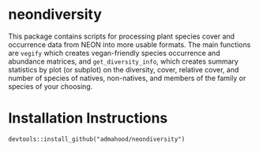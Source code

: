 # neondiversity

This package contains scripts for processing plant species cover and occurrence data from NEON into more usable formats. The main functions are `vegify` which creates vegan-friendly species occurrence and abundance matrices, and `get_diversity_info`, which creates summary statistics by plot (or subplot) on the diversity, cover, relative cover, and number of species of natives, non-natives, and members of the family or species of your choosing.

# Installation Instructions

`devtools::install_github("admahood/neondiversity")`


